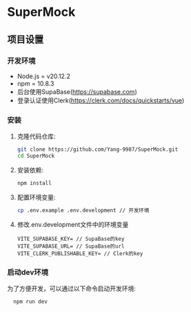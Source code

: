 # SuperMock

## 项目设置

### 开发环境

- Node.js = v20.12.2
- npm = 10.8.3
- 后台使用SupaBase(https://supabase.com)
- 登录认证使用Clerk(https://clerk.com/docs/quickstarts/vue)

### 安装

1. 克隆代码仓库:
    ```sh
    git clone https://github.com/Yang-9987/SuperMock.git
    cd SuperMock
    ```

2. 安装依赖:
    ```sh
    npm install
    ```
3. 配置环境变量:
    ```sh
    cp .env.example .env.development // 开发环境
    ```
4. 修改.env.development文件中的环境变量
    ```text
    VITE_SUPABASE_KEY= // SupaBase的key
    VITE_SUPABASE_URL= // SupaBase的url
    VITE_CLERK_PUBLISHABLE_KEY= // Clerk的key
    ```

### 启动dev环境

为了方便开发，可以通过以下命令启动开发环境:

```sh
  npm run dev
```
